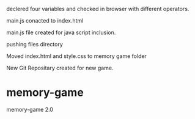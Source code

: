 declered four variables and checked in browser with different operators.

main.js conacted to index.html

main.js file created for java script inclusion.

pushing files directory

Moved index.html and style.css to memory game folder

New Git Repositary created for new game.

# memory-game
memory-game 2.0
